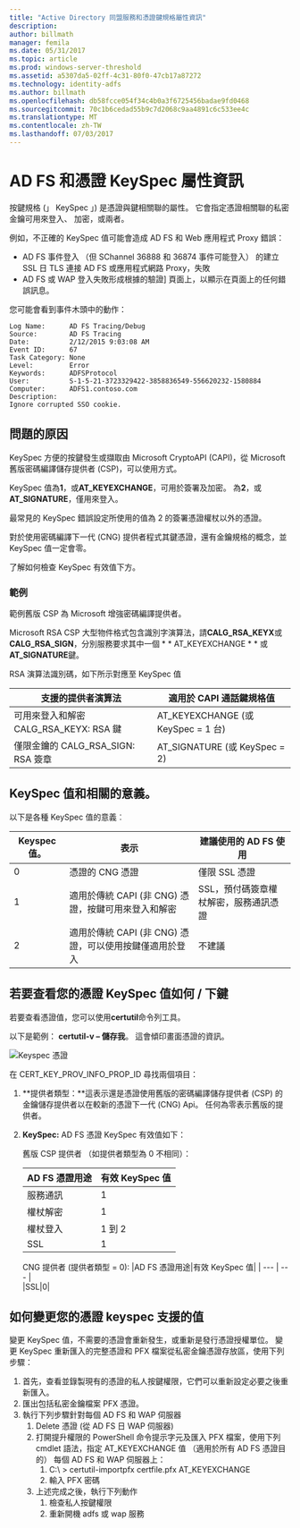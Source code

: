 ```yaml
---
title: "Active Directory 同盟服務和憑證鍵規格屬性資訊"
description: 
author: billmath
manager: femila
ms.date: 05/31/2017
ms.topic: article
ms.prod: windows-server-threshold
ms.assetid: a5307da5-02ff-4c31-80f0-47cb17a87272
ms.technology: identity-adfs
ms.author: billmath
ms.openlocfilehash: db58fcce054f34c4b0a3f6725456badae9fd0468
ms.sourcegitcommit: 70c1b6cedad55b9c7d2068c9aa4891c6c533ee4c
ms.translationtype: MT
ms.contentlocale: zh-TW
ms.lasthandoff: 07/03/2017
---
```

# <a name="ad-fs-and-certificate-keyspec-property-information"></a>AD FS 和憑證 KeySpec 屬性資訊
按鍵規格 (」 KeySpec 」) 是憑證與鍵相關聯的屬性。 它會指定憑證相關聯的私密金鑰可用來登入、 加密，或兩者。   

例如，不正確的 KeySpec 值可能會造成 AD FS 和 Web 應用程式 Proxy 錯誤：


- AD FS 事件登入 （但 SChannel 36888 和 36874 事件可能登入） 的建立 SSL 日 TLS 連接 AD FS 或應用程式網路 Proxy，失敗
- AD FS 或 WAP 登入失敗形成根據的驗證] 頁面上，以顯示在頁面上的任何錯誤訊息。

您可能會看到事件木頭中的動作：

    Log Name:      AD FS Tracing/Debug
    Source:        AD FS Tracing
    Date:          2/12/2015 9:03:08 AM
    Event ID:      67
    Task Category: None
    Level:         Error
    Keywords:      ADFSProtocol
    User:          S-1-5-21-3723329422-3858836549-556620232-1580884
    Computer:      ADFS1.contoso.com
    Description:
    Ignore corrupted SSO cookie.

## <a name="what-causes-the-problem"></a>問題的原因
KeySpec 方便的按鍵發生或擷取由 Microsoft CryptoAPI (CAPI)，從 Microsoft 舊版密碼編譯儲存提供者 (CSP)，可以使用方式。

KeySpec 值為**1**，或**AT_KEYEXCHANGE**，可用於簽署及加密。  為**2**，或**AT_SIGNATURE**，僅用來登入。

最常見的 KeySpec 錯誤設定所使用的值為 2 的簽署憑證權杖以外的憑證。  

對於使用密碼編譯下一代 (CNG) 提供者程式其鍵憑證，還有金鑰規格的概念，並 KeySpec 值一定會零。

了解如何檢查 KeySpec 有效值下方。 

### <a name="example"></a>範例
範例舊版 CSP 為 Microsoft 增強密碼編譯提供者。 

Microsoft RSA CSP 大型物件格式包含識別字演算法，請**CALG_RSA_KEYX**或**CALG_RSA_SIGN**，分別服務要求其中一個 * * AT_KEYEXCHANGE * * 或**AT_SIGNATURE**鍵。
  
RSA 演算法識別碼，如下所示對應至 KeySpec 值

| 支援的提供者演算法| 適用於 CAPI 通話鍵規格值 |
| --- | --- |
|可用來登入和解密 CALG_RSA_KEYX: RSA 鍵| AT_KEYEXCHANGE (或 KeySpec = 1 台)|
僅限金鑰的 CALG_RSA_SIGN: RSA 簽章 |AT_SIGNATURE (或 KeySpec = 2)|

## <a name="keyspec-values-and-associated-meanings"></a>KeySpec 值和相關的意義。
以下是各種 KeySpec 值的意義︰

|Keyspec 值。|表示|建議使用的 AD FS 使用|
| --- | --- | --- |
|0|憑證的 CNG 憑證|僅限 SSL 憑證|
|1|適用於傳統 CAPI (非 CNG) 憑證，按鍵可用來登入和解密|    SSL，預付碼簽章權杖解密，服務通訊憑證|
|2|適用於傳統 CAPI (非 CNG) 憑證，可以使用按鍵僅適用於登入|不建議|

## <a name="how-to-check-the-keyspec-value-for-your-certificates--keys"></a>若要查看您的憑證 KeySpec 值如何 / 下鍵
若要查看憑證值，您可以使用**certutil**命令列工具。  

以下是範例： **certutil-v – 儲存我**。  這會傾印畫面憑證的資訊。

![Keyspec 憑證](media/AD-FS-and-KeySpec-Property/keyspec1.png)

在 CERT_KEY_PROV_INFO_PROP_ID 尋找兩個項目：


1. **提供者類型：**這表示還是憑證使用舊版的密碼編譯儲存提供者 (CSP) 的金鑰儲存提供者以在較新的憑證下一代 (CNG) Api。  任何為零表示舊版的提供者。
2.  **KeySpec:** AD FS 憑證 KeySpec 有效值如下：

    舊版 CSP 提供者 （如提供者類型為 0 不相同）：
    
    |AD FS 憑證用途|有效 KeySpec 值|
    | --- | --- |
    |服務通訊|1|
    |權杖解密|1|
    |權杖登入|1 到 2|
    |SSL|1|

    CNG 提供者 (提供者類型 = 0):
    |AD FS 憑證用途|有效 KeySpec 值|
    | --- | --- |   
    |SSL|0|

## <a name="how-to-change-the-keyspec-for-your-certificate-to-a-supported-value"></a>如何變更您的憑證 keyspec 支援的值
變更 KeySpec 值，不需要的憑證會重新發生，或重新是發行憑證授權單位。  變更 KeySpec 重新匯入的完整憑證和 PFX 檔案從私密金鑰憑證存放區，使用下列步驟：


1. 首先，查看並錄製現有的憑證的私人按鍵權限，它們可以重新設定必要之後重新匯入。
2. 匯出包括私密金鑰檔案 PFX 憑證。
3. 執行下列步驟針對每個 AD FS 和 WAP 伺服器
    1. Delete 憑證 (從 AD FS 日 WAP 伺服器)
    2. 打開提升權限的 PowerShell 命令提示字元及匯入 PFX 檔案，使用下列 cmdlet 語法，指定 AT_KEYEXCHANGE 值 （適用於所有 AD FS 憑證目的） 每個 AD FS 和 WAP 伺服器上：
        1. C:\ > certutil-importpfx certfile.pfx AT_KEYEXCHANGE
        2. 輸入 PFX 密碼
    3. 上述完成之後，執行下列動作
        1. 檢查私人按鍵權限
        2. 重新開機 adfs 或 wap 服務





